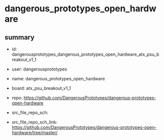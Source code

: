 # dangerous_prototypes_open_hardware
 
## summary 
* id: dangerousprototypes_dangerous_prototypes_open_hardware_atx_psu_breakout_v1_1
* user: dangerousprototypes
* name: dangerous_prototypes_open_hardware
* board: atx_psu_breakout_v1_1
* repo: https://github.com/DangerousPrototypes/dangerous-prototypes-open-hardware



* src_file_repo_sch: 
* src_file_repo_sch_link: https://github.com/DangerousPrototypes/dangerous-prototypes-open-hardware/tree/master/




